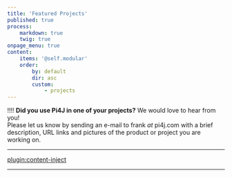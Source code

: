 ```yaml
---
title: 'Featured Projects'
published: true
process:
    markdown: true
    twig: true
onpage_menu: true
content:
    items: '@self.modular'
    order:
        by: default
        dir: asc
        custom:
            - projects
---
```


!!!! **Did you use Pi4J in one of your projects?** We would love to hear from you! <br/>Please let us know by sending an  e-mail to frank _at_ pi4j.com with a brief description, URL links and pictures of the product or project you are working on.



---

[plugin:content-inject](/featured-projects/pijukebox-by-daniel-martensson)

---
